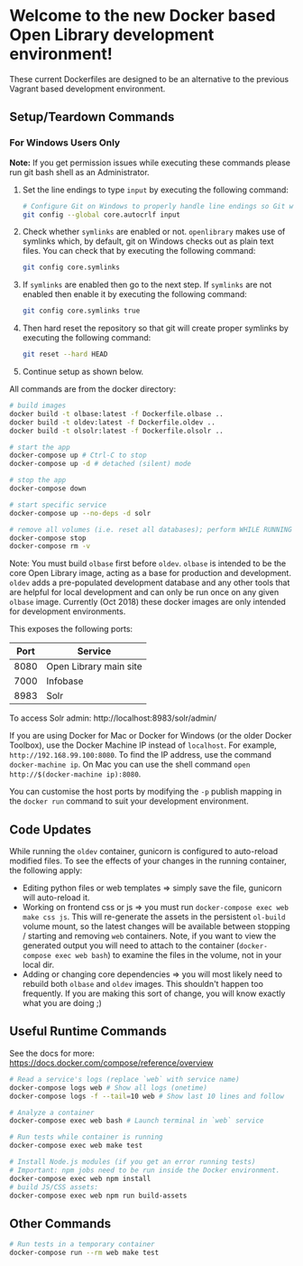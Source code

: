 # Welcome to the new Docker based Open Library development environment!

These current Dockerfiles are designed to be an alternative to the previous Vagrant based development environment.

## Setup/Teardown Commands

### For Windows Users Only

**Note:**
If you get permission issues while executing these commands please run git bash shell as an Administrator.

1. Set the line endings to type `input` by executing the following command:

   ```bash
   # Configure Git on Windows to properly handle line endings so Git will convert CRLF to LF on commit
   git config --global core.autocrlf input
   ```

2. Check whether `symlinks` are enabled or not. `openlibrary` makes use of symlinks which, by default, git on Windows checks out as plain text files. You can check that by executing the following command:

   ```bash
   git config core.symlinks
   ```

3. If `symlinks` are enabled then go to the next step. If `symlinks` are not enabled then enable it by executing the following command:

   ```bash
   git config core.symlinks true
   ```

4. Then hard reset the repository so that git will create proper symlinks by executing the following command:

   ```bash
   git reset --hard HEAD
   ```

5. Continue setup as shown below.

All commands are from the docker directory:

```bash
# build images
docker build -t olbase:latest -f Dockerfile.olbase ..
docker build -t oldev:latest -f Dockerfile.oldev ..
docker build -t olsolr:latest -f Dockerfile.olsolr ..

# start the app
docker-compose up # Ctrl-C to stop
docker-compose up -d # detached (silent) mode

# stop the app
docker-compose down

# start specific service
docker-compose up --no-deps -d solr

# remove all volumes (i.e. reset all databases); perform WHILE RUNNING
docker-compose stop
docker-compose rm -v
```

Note: You must build `olbase` first before `oldev`. `olbase` is intended to be the core Open Library image, acting as a base for production and development. `oldev` adds a pre-populated development database and any other tools that are helpful for local development and can only be run once on any given `olbase` image. Currently (Oct 2018) these docker images are only intended for development environments.

This exposes the following ports:

| Port | Service                |
| ---- | ---------------------- |
| 8080 | Open Library main site |
| 7000 | Infobase               |
| 8983 | Solr                   |

To access Solr admin:
http://localhost:8983/solr/admin/

If you are using Docker for Mac or Docker for Windows (or the older Docker Toolbox), use the Docker Machine IP instead of `localhost`. For example, `http://192.168.99.100:8080`. To find the IP address, use the command `docker-machine ip`. On Mac you can use the shell command `open http://$(docker-machine ip):8080`.

You can customise the host ports by modifying the `-p` publish mapping in the `docker run` command to suit your development environment.

## Code Updates

While running the `oldev` container, gunicorn is configured to auto-reload modified files. To see the effects of your changes in the running container, the following apply:

- Editing python files or web templates => simply save the file, gunicorn will auto-reload it.
- Working on frontend css or js => you must run `docker-compose exec web make css js`. This will re-generate the assets in the persistent `ol-build` volume mount, so the latest changes will be available between stopping / starting and removing `web` containers. Note, if you want to view the generated output you will need to attach to the container (`docker-compose exec web bash`) to examine the files in the volume, not in your local dir.
- Adding or changing core dependencies => you will most likely need to rebuild both `olbase` and `oldev` images. This shouldn't happen too frequently. If you are making this sort of change, you will know exactly what you are doing ;)

## Useful Runtime Commands

See the docs for more: https://docs.docker.com/compose/reference/overview

```bash
# Read a service's logs (replace `web` with service name)
docker-compose logs web # Show all logs (onetime)
docker-compose logs -f --tail=10 web # Show last 10 lines and follow

# Analyze a container
docker-compose exec web bash # Launch terminal in `web` service

# Run tests while container is running
docker-compose exec web make test

# Install Node.js modules (if you get an error running tests)
# Important: npm jobs need to be run inside the Docker environment.
docker-compose exec web npm install
# build JS/CSS assets:
docker-compose exec web npm run build-assets
```

## Other Commands

```bash
# Run tests in a temporary container
docker-compose run --rm web make test
```
